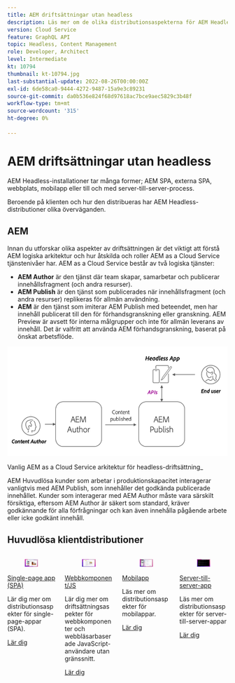 ```yaml
---
title: AEM driftsättningar utan headless
description: Läs mer om de olika distributionsaspekterna för AEM Headless-appar.
version: Cloud Service
feature: GraphQL API
topic: Headless, Content Management
role: Developer, Architect
level: Intermediate
kt: 10794
thumbnail: kt-10794.jpg
last-substantial-update: 2022-08-26T00:00:00Z
exl-id: 6de58ca0-9444-4272-9487-15a9e3c89231
source-git-commit: da0b536e824f68d97618ac7bce9aec5829c3b48f
workflow-type: tm+mt
source-wordcount: '315'
ht-degree: 0%

---
```


# AEM driftsättningar utan headless

AEM Headless-installationer tar många former; AEM SPA, externa SPA, webbplats, mobilapp eller till och med server-till-server-process.

Beroende på klienten och hur den distribueras har AEM Headless-distributioner olika överväganden.

## AEM

Innan du utforskar olika aspekter av driftsättningen är det viktigt att förstå AEM logiska arkitektur och hur åtskilda och roller AEM as a Cloud Service tjänstenivåer har. AEM as a Cloud Service består av två logiska tjänster:

+ __AEM Author__ är den tjänst där team skapar, samarbetar och publicerar innehållsfragment (och andra resurser).
+ __AEM Publish__ är den tjänst som publicerades när innehållsfragment (och andra resurser) replikeras för allmän användning.
+ __AEM__ är den tjänst som imiterar AEM Publish med beteendet, men har innehåll publicerat till den för förhandsgranskning eller granskning. AEM Preview är avsett för interna målgrupper och inte för allmän leverans av innehåll. Det är valfritt att använda AEM förhandsgranskning, baserat på önskat arbetsflöde.

![AEM](./assets/overview/aem-service-architecture.png)

Vanlig AEM as a Cloud Service arkitektur för headless-driftsättning_

AEM Huvudlösa kunder som arbetar i produktionskapacitet interagerar vanligtvis med AEM Publish, som innehåller det godkända publicerade innehållet. Kunder som interagerar med AEM Author måste vara särskilt försiktiga, eftersom AEM Author är säkert som standard, kräver godkännande för alla förfrågningar och kan även innehålla pågående arbete eller icke godkänt innehåll.

## Huvudlösa klientdistributioner

<div class="columns is-multiline">
    <!-- Single-page App (SPA) -->
    <div class="column is-half-tablet is-half-desktop is-one-third-widescreen" aria-label="Single-page App (SPA)" tabindex="0">
       <div class="card">
           <div class="card-image">
               <figure class="image is-16by9">
                   <a href="./spa.md" title="Single-page App (SPA)" tabindex="-1">
                       <img class="is-bordered-r-small" src="./assets/spa/spa-card.png" alt="Single-page apps (SPA)">
                   </a>
               </figure>
           </div>
           <div class="card-content is-padded-small">
               <div class="content">
                   <p class="headline is-size-6 has-text-weight-bold"><a href="./spa.md" title="Single-page App (SPA)">Single-page app (SPA)</a></p>
                   <p class="is-size-6">Lär dig mer om distributionsaspekter för single-page-appar (SPA).</p>
                   <a href="./spa.md" class="spectrum-Button spectrum-Button--outline spectrum-Button--primary spectrum-Button--sizeM">
                       <span class="spectrum-Button-label has-no-wrap has-text-weight-bold">Lär dig</span>
                   </a>
               </div>
           </div>
       </div>
    </div>
<!-- Web component/JS -->
<div class="column is-half-tablet is-half-desktop is-one-third-widescreen" aria-label="Web component/JS" tabindex="0">
   <div class="card">
       <div class="card-image">
           <figure class="image is-16by9">
               <a href="./web-component.md" title="Webbkomponent/JS" tabindex="-1">
                   <img class="is-bordered-r-small" src="./assets/web-component/web-component-card.png" alt="Webbkomponent/JS">
               </a>
           </figure>
       </div>
       <div class="card-content is-padded-small">
           <div class="content">
               <p class="headline is-size-6 has-text-weight-bold"><a href="./web-component.md" title="Webbkomponent/JS">Webbkomponent/JS</a></p>
               <p class="is-size-6">Lär dig mer om driftsättningsaspekter för webbkomponenter och webbläsarbaserade JavaScript-användare utan gränssnitt.</p>
               <a href="./web-component.md" class="spectrum-Button spectrum-Button--outline spectrum-Button--primary spectrum-Button--sizeM">
                   <span class="spectrum-Button-label has-no-wrap has-text-weight-bold">Lär dig</span>
               </a>
           </div>
       </div>
   </div>
</div>
<!-- Mobile apps -->
<div class="column is-half-tablet is-half-desktop is-one-third-widescreen" aria-label="Mobile apps" tabindex="0">
   <div class="card">
       <div class="card-image">
           <figure class="image is-16by9">
               <a href="./mobile.md" title="Mobilappar" tabindex="-1">
                   <img class="is-bordered-r-small" src="./assets/mobile/mobile-card.png" alt="Mobilappar">
               </a>
           </figure>
       </div>
       <div class="card-content is-padded-small">
           <div class="content">
               <p class="headline is-size-6 has-text-weight-bold"><a href="./mobile.md" title="Mobilappar">Mobilapp</a></p>
               <p class="is-size-6">Läs mer om distributionsaspekter för mobilappar.</p>
               <a href="./mobile.md" class="spectrum-Button spectrum-Button--outline spectrum-Button--primary spectrum-Button--sizeM">
                   <span class="spectrum-Button-label has-no-wrap has-text-weight-bold">Lär dig</span>
               </a>
           </div>
       </div>
   </div>
</div>
<!-- Server-to-server apps -->
<div class="column is-half-tablet is-half-desktop is-one-third-widescreen" aria-label="Server-to-server apps" tabindex="0">
   <div class="card">
       <div class="card-image">
           <figure class="image is-16by9">
               <a href="./server-to-server.md" title="Server-till-server-appar" tabindex="-1">
                   <img class="is-bordered-r-small" src="./assets/server-to-server/server-to-server-card.png" alt="Server-till-server-appar">
               </a>
           </figure>
       </div>
       <div class="card-content is-padded-small">
           <div class="content">
               <p class="headline is-size-6 has-text-weight-bold"><a href="./server-to-server.md" title="Server-till-server-appar">Server-till-server-app</a></p>
               <p class="is-size-6">Läs mer om distributionsaspekter för server-till-server-appar</p>
               <a href="./server-to-server.md" class="spectrum-Button spectrum-Button--outline spectrum-Button--primary spectrum-Button--sizeM">
                   <span class="spectrum-Button-label has-no-wrap has-text-weight-bold">Lär dig</span>
               </a>
           </div>
       </div>
   </div>
</div>
</div>
